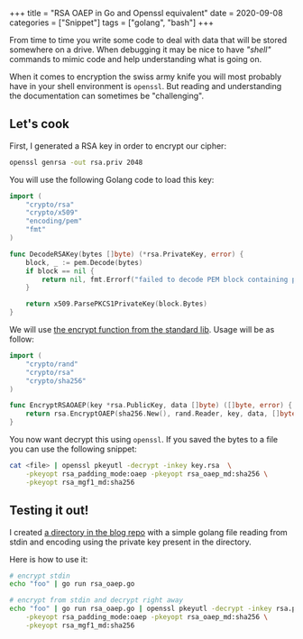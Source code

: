 +++
title = "RSA OAEP in Go and Openssl equivalent"
date = 2020-09-08
categories = ["Snippet"]
tags = ["golang", "bash"]
+++

From time to time you write some code to deal with data that will be stored
somewhere on a drive. When debugging it may be nice to have _"shell"_ commands
to mimic code and help understanding what is going on.

When it comes to encryption the swiss army knife you will most probably have
in your shell environment is `openssl`. But reading and understanding the documentation
can sometimes be "challenging".

Let's cook
----------

First, I generated a RSA key in order to encrypt our cipher:

```bash
openssl genrsa -out rsa.priv 2048
```

You will use the following Golang code to load this key:

```go
import (
	"crypto/rsa"
	"crypto/x509"
	"encoding/pem"
	"fmt"
)

func DecodeRSAKey(bytes []byte) (*rsa.PrivateKey, error) {
	block, _ := pem.Decode(bytes)
	if block == nil {
		return nil, fmt.Errorf("failed to decode PEM block containing private key")
	}

	return x509.ParsePKCS1PrivateKey(block.Bytes)
}
```

We will use [the encrypt function from the standard lib](https://golang.org/pkg/crypto/rsa/#EncryptOAEP).
Usage will be as follow:

```go
import (
	"crypto/rand"
	"crypto/rsa"
	"crypto/sha256"
)

func EncryptRSAOAEP(key *rsa.PublicKey, data []byte) ([]byte, error) {
	return rsa.EncryptOAEP(sha256.New(), rand.Reader, key, data, []byte(""))
}
```

You now want decrypt this using `openssl`. If you saved the bytes to a file
you can use the following snippet:

```bash
cat <file> | openssl pkeyutl -decrypt -inkey key.rsa  \
	-pkeyopt rsa_padding_mode:oaep -pkeyopt rsa_oaep_md:sha256 \
	-pkeyopt rsa_mgf1_md:sha256
```

Testing it out!
---------------

I created [a directory in the blog repo](https://github.com/IxDay/ixday.github.com/tree/source/content/code/golang_openssl_rsa_oaep)
with a simple golang file reading from stdin and encoding using the private key
present in the directory.

Here is how to use it:

```bash
# encrypt stdin
echo "foo" | go run rsa_oaep.go

# encrypt from stdin and decrypt right away
echo "foo" | go run rsa_oaep.go | openssl pkeyutl -decrypt -inkey rsa.priv \
	-pkeyopt rsa_padding_mode:oaep -pkeyopt rsa_oaep_md:sha256 \
	-pkeyopt rsa_mgf1_md:sha256
```

